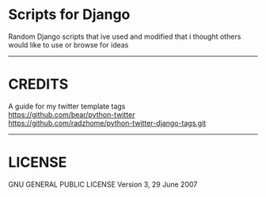 # Scripts for Django

Random Django scripts that ive used and modified that i thought others would like to use or browse for ideas


---------------------------------------------------
# CREDITS
A guide for my twitter template tags  
https://github.com/bear/python-twitter <br>
https://github.com/radzhome/python-twitter-django-tags.git


---------------------------------------------------

# LICENSE 
 GNU GENERAL PUBLIC LICENSE
 Version 3, 29 June 2007
